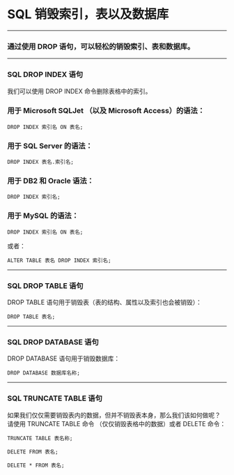 # SQL 销毁索引，表以及数据库

---
### 通过使用 DROP 语句，可以轻松的销毁索引、表和数据库。

---
### SQL DROP INDEX 语句

我们可以使用 DROP INDEX 命令删除表格中的索引。

### 用于 Microsoft SQLJet （以及 Microsoft Access）的语法：

```
DROP INDEX 索引名 ON 表名;
```

### 用于 SQL Server 的语法：

```
DROP INDEX 表名.索引名;
```

### 用于 DB2 和 Oracle 语法：

```
DROP INDEX 索引名;
```

### 用于 MySQL 的语法：

```
DROP INDEX 索引名 ON 表名;
```

或者：

```
ALTER TABLE 表名 DROP INDEX 索引名;
```

---
### SQL DROP TABLE 语句

DROP TABLE 语句用于销毁表（表的结构、属性以及索引也会被销毁）：

```
DROP TABLE 表名;
```

---
### SQL DROP DATABASE 语句

DROP DATABASE 语句用于销毁数据库：

```
DROP DATABASE 数据库名称;
```

---
### SQL TRUNCATE TABLE 语句

如果我们仅仅需要销毁表内的数据，但并不销毁表本身，那么我们该如何做呢？
请使用 TRUNCATE TABLE 命令 （仅仅销毁表格中的数据）或者 DELETE 命令：

```
TRUNCATE TABLE 表名称;
```

```
DELETE FROM 表名;
```

```
DELETE * FROM 表名;
```
